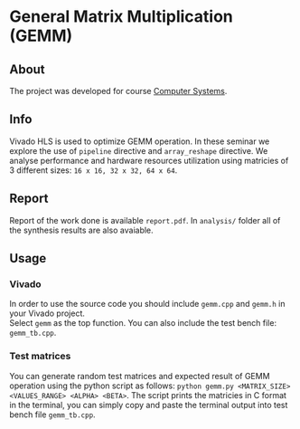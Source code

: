 # General Matrix Multiplication (GEMM)

## About
The project was developed for course [Computer Systems](https://www.fri.uni-lj.si/en/course/63509).
 

## Info
Vivado HLS is used to optimize GEMM operation. In these seminar we explore the use
of `pipeline` directive and `array_reshape` directive. We analyse performance
and hardware resources utilization using matricies of 3 different sizes:
`16 x 16, 32 x 32, 64 x 64`. 

## Report
Report of the work done is available `report.pdf`. In `analysis/` folder all of 
the synthesis results are also avaiable. 

## Usage
### Vivado
In order to use the source code you should include `gemm.cpp` and `gemm.h` in your Vivado project. \
Select `gemm` as the top function. You can also include the test bench file: `gemm_tb.cpp`.


### Test matrices
You can generate random test matrices and expected result of GEMM operation
using the python script as follows: `python gemm.py <MATRIX_SIZE> <VALUES_RANGE> <ALPHA> <BETA>`. 
The script prints the matricies in C format in the terminal, you can simply copy and 
paste the terminal output into test bench file `gemm_tb.cpp`.
